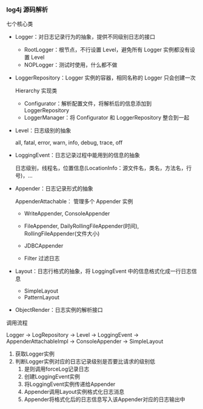 ### log4j 源码解析



七个核心类

- Logger：对日志记录行为的抽象，提供不同级别日志的接口

  - RootLogger：根节点，不行设置 Level，避免所有 Logger 实例都没有设置 Level
  - NOPLogger：测试时使用，什么都不做

- LoggerRepository：Logger 实例的容器，相同名称的 Logger 只会创建一次

  Hierarchy 实现类

  - Configurator：解析配置文件，将解析后的信息添加到 LoggerRepository
  - LoggerManager：将 Configurator 和 LoggerRepository 整合到一起

- Level：日志级别的抽象

  all, fatal, error, warn, info, debug, trace, off

- LoggingEvent：日志记录过程中能用到的信息的抽象

  日志级别，线程名，位置信息(LocationInfo：源文件名，类名，方法名，行号)，...

- Appender：日志记录形式的抽象

  AppenderAttachable： 管理多个 Appender 实例

  - WriteAppender, ConsoleAppender
  - FileAppender, DailyRollingFileAppender(时间), RollingFileAppender(文件大小)
  - JDBCAppender

  

  - Filter 过滤日志

- Layout：日志行格式的抽象，将 LoggingEvent 中的信息格式化成一行日志信息

  - SimpleLayout
  - PatternLayout

- ObjectRender：日志实例的解析接口

调用流程

Logger  ->  LogRepository  ->  Level  ->  LoggingEvent  ->  AppenderAttachableImpl  ->  ConsoleAppender  ->  SimpleLayout



1. 获取Logger实例
2. 判断Logger实例对应的日志记录级别是否要比请求的级别低
   1. 是则调用forceLog记录日志
   2. 创建LoggingEvent实例
   3. 将LoggingEvent实例传递给Appender
   4. Appender调用Layout实例格式化日志消息
   5. Appender将格式化后的日志信息写入该Appender对应的日志输出中

